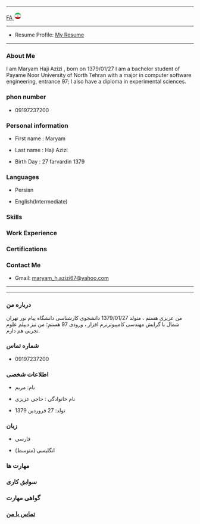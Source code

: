 
---
[FA](index.md)<a class="pt-trigger" href="index" data-animation="62"> <img src="img/Iran.png" width="20" height="20"/></a>

----
- Resume Profile: <a href="https://cvbuilder.me/Resume/en/2a757ea9-681c-4f85-aad9-073dab0698cd?template=template14">My Resume</a>  
----

### About Me
I am Maryam Haji Azizi , born on 1379/01/27
I am a bachelor student of Payame Noor University of North Tehran with a major in computer software engineering, entrance 97;
I also have a diploma in experimental sciences.

### phon number
+ 09197237200


### Personal information
+ First name : Maryam

+ Last name : Haji Azizi

+ Birth Day : 27 farvardin 1379



### Languages
+ Persian

+ English(Intermediate)

### Skills

 
 
### Work Experience



### Certifications



### Contact Me
- Gmail: maryam_h.azizi67@yahoo.com

------
------

### درباره من
من عزیزی هستم ، متولد 1379/01/27
دانشجوی کارشناسی دانشگاه پیام نور تهران شمال با گرایش مهندسی کامپیوترنرم افزار ، ورودی 97 هستم؛
من نیز دیپلم علوم تجربی هم دارم.

### شماره تماس 
+ 09197237200



### اطلاعات شخصی
+ نام: مریم

+ نام خانوادگی : حاجی عزیزی

+ تولد: 27 فروردین 1379



### زبان
+ فارسی

+ (انگلیسی  (متوسط



### مهارت ها

  
  
### سوابق کاری



### گواهی مهارت


 

### [تماس با من](maryam_h.azizi67@yahoo.com)
